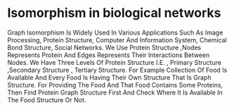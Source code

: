 # Isomorphism in biological networks
Graph Isomorphism Is Widely Used In Various Applications Such As Image Processing, Protein Structure, Computer And Information System, Chemical Bond Structure, Social Networks.
We Use Protein Structure ,Nodes Represents Protein And Edges Represents Their Interactions Between Nodes.
We Have Three Levels Of Protein Structure I.E. , Primary Structure ,Secondary Structure , Tertiary Structure.
For Example Collection Of Food Is Available And Every Food Is Having Their Own Structure That Is Graph Structure. For Providing The Food And That Food Contains Some Proteins, Then Find Protein Graph Structure First And Check Where It Is Available In The Food Structure Or Not.

